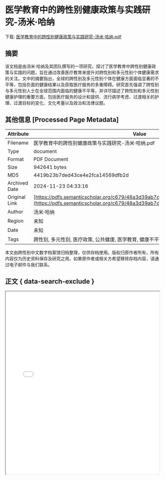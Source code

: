 # 医学教育中的跨性别健康政策与实践研究-汤米·哈纳

<!-- tcd_download_link -->
下载: [医学教育中的跨性别健康政策与实践研究-汤米·哈纳.pdf](医学教育中的跨性别健康政策与实践研究-汤米·哈纳.pdf)
<!-- tcd_download_link_end -->

## 摘要

<!-- tcd_abstract -->
该文档是由汤米·哈纳及其团队撰写的一项研究，探讨了医学教育中跨性别健康政策与实践的问题，旨在通过改善医疗教育来提升对跨性别和多元性别个体健康需求的关注。文中的摘要指出，全球的跨性别及多元性别个体在健康方面面临显著的不平等，包括负面的健康结果以及获取医疗服务的多重障碍。研究首先强调了跨性别与多元性别人士在全球范围内面临的健康不平等，并详尽描述了跨性别和多元性别健康护理的重要方面，包括医疗服务的设计和提供、流行病学考虑、过渡相关的护理、过渡目标的变化、文化考量以及政治和法律议题。

<!-- tcd_abstract_end -->

## 其他信息 [Processed Page Metadata]

| Attribute       | Value                                  |
|-----------------|----------------------------------------|
| Filename        | 医学教育中的跨性别健康政策与实践研究-汤米·哈纳.pdf                             |
| Type            | document                                 |
| Format          | PDF Document                               |
| Size            | 942641 bytes                           |
| MD5             | 4419b23b7ded43ce4e2fca14569dfb2d                                  |
| Archived Date   | 2024-11-23 04:33:16                             |
| Original Link   | [https://pdfs.semanticscholar.org/c679/48a3d39ab7d2781f976b9e7d59c5b56fb88b.pdf](https://pdfs.semanticscholar.org/c679/48a3d39ab7d2781f976b9e7d59c5b56fb88b.pdf)                         |
| Author          | 汤米·哈纳                               |
| Region          | 未知                               |
| Date            | 未知                                 |
| Tags            | 跨性别, 多元性别, 医疗政策, 公共健康, 医学教育, 健康不平等, 护理实践, 性别认同                                 |

本文由跨性别中文数字档案馆归档整理，仅供存档使用。版权归原作者所有，所有内容仅为历史资料保存及研究之用。如果原作者或相关方希望移除存档内容，请通过电子邮件与我们联系。

## 正文 { data-search-exclude }

<!-- tcd_main_text -->
<iframe src="../医学教育中的跨性别健康政策与实践研究-汤米·哈纳.pdf" width="100%" height="600px">
    <p>无法显示PDF，请下载查看。</p>
</iframe>
<!-- tcd_main_text_end -->

